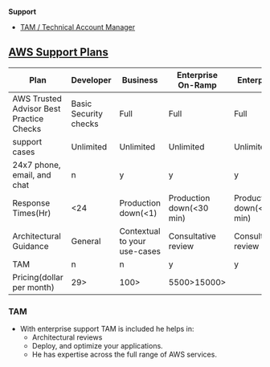 **Support**
- [TAM / Technical Account Manager](#tam)


## [AWS Support Plans](https://aws.amazon.com/premiumsupport/plans)

|Plan|Developer|Business|Enterprise On-Ramp|Enterprise|
|---|---|---|---|---|
|AWS Trusted Advisor Best Practice Checks|Basic Security checks|Full|Full|Full|
|support cases|Unlimited|Unlimited|Unlimited|Unlimited|
|24x7 phone, email, and chat|n|y|y|y|
|Response Times(Hr)|<24|Production down(<1)|Production down(<30 min)|Production down(<15 min)|
|Architectural Guidance|General|Contextual to your use-cases|Consultative review|Consultative review|
|TAM|n|n|y|y|
|Pricing(dollar per month)|29>|100>|5500>15000>|

<a name=tam></a>
### TAM
- With enterprise support TAM is included he helps in:
  - Architectural reviews
  - Deploy, and optimize your applications.
  - He has expertise across the full range of AWS services.
